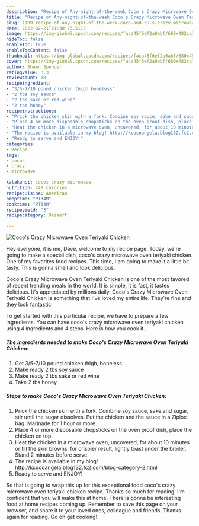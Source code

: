 ```yaml
---
description: "Recipe of Any-night-of-the-week Coco's Crazy Microwave Oven Teriyaki Chicken"
title: "Recipe of Any-night-of-the-week Coco's Crazy Microwave Oven Teriyaki Chicken"
slug: 1199-recipe-of-any-night-of-the-week-coco-and-39-s-crazy-microwave-oven-teriyaki-chicken
date: 2022-02-21T21:30:23.511Z
image: https://img-global.cpcdn.com/recipes/faca45f6ef2a0abf/680x482cq70/cocos-crazy-microwave-oven-teriyaki-chicken-recipe-main-photo.jpg
hideToc: false
enableToc: true
enableTocContent: false
thumbnail: https://img-global.cpcdn.com/recipes/faca45f6ef2a0abf/680x482cq70/cocos-crazy-microwave-oven-teriyaki-chicken-recipe-main-photo.jpg
cover: https://img-global.cpcdn.com/recipes/faca45f6ef2a0abf/680x482cq70/cocos-crazy-microwave-oven-teriyaki-chicken-recipe-main-photo.jpg
author: Shawn Spencer
ratingvalue: 3.3
reviewcount: 18
recipeingredient:
- "3/5-7/10 pound chicken thigh boneless"
- "2 tbs soy sauce"
- "2 tbs sake or red wine"
- "2 tbs honey"
recipeinstructions:
- "Prick the chicken skin with a fork. Combine soy sauce, sake and sugar, stir until the sugar dissolves. Put the chicken and the sauce in a Ziploc bag. Marinade for 1 hour or more."
- "Place 4 or more disposable chopsticks on the oven proof dish, place the chicken on top."
- "Heat the chicken in a microwave oven, uncovered, for about 10 minutes or till the skin browns. for crispier result, lightly toast under the broiler. Stand 2 minutes before serve."
- "The recipe is available in my blog! http://kcocoangela.blog132.fc2.com/blog-category-2.html"
- "Ready to serve and ENJOY!"
categories:
- Recipe
tags:
- cocos
- crazy
- microwave

katakunci: cocos crazy microwave 
nutrition: 248 calories
recipecuisine: American
preptime: "PT34M"
cooktime: "PT33M"
recipeyield: "3"
recipecategory: Dessert

---
```



![Coco&#39;s Crazy Microwave Oven Teriyaki Chicken](https://img-global.cpcdn.com/recipes/faca45f6ef2a0abf/680x482cq70/cocos-crazy-microwave-oven-teriyaki-chicken-recipe-main-photo.jpg)

Hey everyone, it is me, Dave, welcome to my recipe page. Today, we're going to make a special dish, coco&#39;s crazy microwave oven teriyaki chicken. One of my favorites food recipes. This time, I am going to make it a little bit tasty. This is gonna smell and look delicious.



Coco&#39;s Crazy Microwave Oven Teriyaki Chicken is one of the most favored of recent trending meals in the world. It is simple, it is fast, it tastes delicious. It's appreciated by millions daily. Coco&#39;s Crazy Microwave Oven Teriyaki Chicken is something that I've loved my entire life. They're fine and they look fantastic.


To get started with this particular recipe, we have to prepare a few ingredients. You can have coco&#39;s crazy microwave oven teriyaki chicken using 4 ingredients and 4 steps. Here is how you cook it.

<!--inarticleads1-->

##### The ingredients needed to make Coco&#39;s Crazy Microwave Oven Teriyaki Chicken:

1. Get 3/5-7/10 pound chicken thigh, boneless
1. Make ready 2 tbs soy sauce
1. Make ready 2 tbs sake or red wine
1. Take 2 tbs honey




<!--inarticleads2-->

##### Steps to make Coco&#39;s Crazy Microwave Oven Teriyaki Chicken:

1. Prick the chicken skin with a fork. Combine soy sauce, sake and sugar, stir until the sugar dissolves. Put the chicken and the sauce in a Ziploc bag. Marinade for 1 hour or more.
1. Place 4 or more disposable chopsticks on the oven proof dish, place the chicken on top.
1. Heat the chicken in a microwave oven, uncovered, for about 10 minutes or till the skin browns. for crispier result, lightly toast under the broiler. Stand 2 minutes before serve.
1. The recipe is available in my blog! http://kcocoangela.blog132.fc2.com/blog-category-2.html
1. Ready to serve and ENJOY!



So that is going to wrap this up for this exceptional food coco&#39;s crazy microwave oven teriyaki chicken recipe. Thanks so much for reading. I'm confident that you will make this at home. There is gonna be interesting food at home recipes coming up. Remember to save this page on your browser, and share it to your loved ones, colleague and friends. Thanks again for reading. Go on get cooking!
